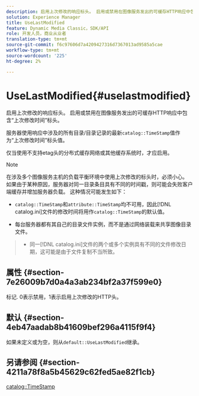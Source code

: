 ```yaml
---
description: 启用上次修改的响应标头。 启用或禁用在图像服务发出的可缓存HTTP响应中包含“上次修改时间”标头。
solution: Experience Manager
title: UseLastModified
feature: Dynamic Media Classic，SDK/API
role: 开发人员，商业从业者
translation-type: tm+mt
source-git-commit: f6c97606d7a4209427316d7367013ad9585a5cae
workflow-type: tm+mt
source-wordcount: '225'
ht-degree: 2%

---
```



# UseLastModified{#uselastmodified}

启用上次修改的响应标头。 启用或禁用在图像服务发出的可缓存HTTP响应中包含“上次修改时间”标头。

服务器使用响应中涉及的所有目录/目录记录的最新`catalog::TimeStamp`值作为“上次修改时间”标头值。

仅当使用不支持etag头的分布式缓存网络或其他缓存系统时，才应启用。

>[!NOTE]
>
>在涉及多个图像服务主机的负载平衡环境中使用上次修改的标头时，必须小心。 如果由于某种原因，服务器对同一目录条目具有不同的时间戳，则可能会失败客户端缓存并增加服务器负载。 这种情况可能发生如下：
>
>* `catalog::TimeStamp`和`attribute::TimeStamp`均不可用，因此[!DNL catalog.ini]文件的修改时间将用作`catalog::TimeStamp`的默认值。
   >
   >
* 每台服务器都有其自己的目录文件实例，而不是通过网络装载来共享图像目录文件。
>* 同一[!DNL catalog.ini]文件的两个或多个实例具有不同的文件修改日期，这可能是由于文件复制不当所致。

>



## 属性 {#section-7e26009b7d0a4a3ab234bf2a37f599e0}

标记. 0表示禁用，1表示启用上次修改的HTTP头。

## 默认 {#section-4eb47aadab8b41609bef296a4115f9f4}

如果未定义或为空，则从`default::UseLastModified`继承。

## 另请参阅 {#section-4211a78f8a5b45629c62fed5ae82f1cb}

[catalog::TimeStamp](../../../../../is-api/image-catalog/image-serving-api-ref/c-image-catalog-reference/c-image-svg-data-reference/c-image-data-reference/r-timestamp-cat.md#reference-59a27b72f4cb4a53a3baba83214c4ded)
